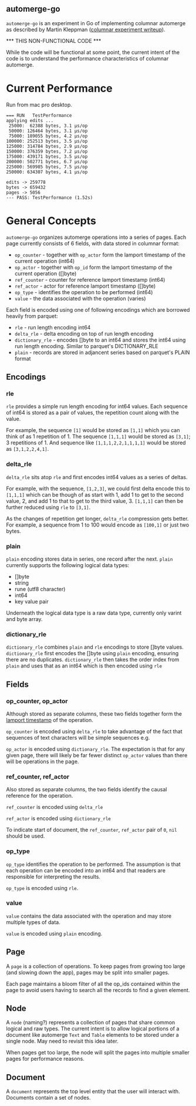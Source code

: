 automerge-go
--------------------------

`automerge-go` is an experiment in Go of implementing columnar automerge as described by Martin Kleppman ([columnar experiment writeup](https://github.com/automerge/automerge-perf/tree/master/columnar)).

*** THIS NON-FUNCTIONAL CODE ***

While the code will be functional at some point, the current intent of the code is to understand the performance characteristics of columnar automerge.

# Current Performance

Run from mac pro desktop.

```text
=== RUN   TestPerformance
applying edits ...
 25000:  62388 bytes, 3.1 µs/op
 50000: 126464 bytes, 3.1 µs/op
 75000: 189055 bytes, 4.2 µs/op
100000: 252513 bytes, 3.5 µs/op
125000: 314784 bytes, 2.9 µs/op
150000: 376359 bytes, 7.2 µs/op
175000: 439171 bytes, 3.5 µs/op
200000: 502771 bytes, 6.7 µs/op
225000: 569985 bytes, 7.5 µs/op
250000: 634307 bytes, 4.1 µs/op

edits -> 259778
bytes -> 659432
pages -> 5056
--- PASS: TestPerformance (1.52s)
``` 



# General Concepts

`automerge-go` organizes automerge operations into a series of pages. Each page currently consists of 6 fields, with data stored in columnar format:

* `op_counter` - together with `op_actor` form the lamport timestamp of the current operation (int64)
* `op_actor` - together with `op_id` form the lamport timestamp of the current operation ([]byte)
* `ref_counter` - counter for reference lamport timestamp (int64)
* `ref_actor` - actor for reference lamport timestamp ([]byte)
* `op_type` - identifies the operation to be performed (int64)
* `value` - the data associated with the operation (varies)

Each field is encoded using one of following encodings which are borrowed heavily from parquet:

* `rle` - run length encoding int64 
* `delta_rle` - delta encoding on top of run length encoding
* `dictionary_rle` - encodes []byte to an int64 and stores the int64 using run length encoding. Similar to parquet's DICTIONARY_RLE
* `plain` - records are stored in adjancent series based on parquet's PLAIN format

## Encodings

### rle

`rle` provides a simple run length encoding for int64 values.  Each sequence of int64 is stored as a pair of values, the repetition count along with the value.

For example, the sequence `[1]` would be stored as `[1,1]` which you can think of as 1 repetition of 1.  The sequence `[1,1,1]` would be stored as `[3,1]`; 3 repetitions of 1.  And sequence like `[1,1,1,2,2,1,1,1,1]` would be stored as `[3,1,2,2,4,1]`.

### delta_rle

`delta_rle` sits atop `rle` and first encodes int64 values as a series of deltas.  

For example, with the sequence, `[1,2,3]`, we could first delta encode this to `[1,1,1]` which can be though of as start with 1, add 1 to get to the second value, 2, and add 1 to that to get to the third value, 3. `[1,1,1]` can then be further reduced using `rle` to `[3,1]`.

As the changes of repetition get longer, `delta_rle` compression gets better.  For example, a sequence from 1 to 100 would encode as `[100,1]` or just two bytes.

### plain

`plain` encoding stores data in series, one record after the next.  `plain` currently supports the following logical data types:

* []byte
* string
* rune (utf8 character)
* int64
* key value pair

Underneath the logical data type is a raw data type, currently only varint and byte array.

### dictionary_rle

`dictionary_rle` combines `plain` and `rle` encodings to store []byte values.  `dictionary_rle` first encodes the []byte using `plain` encoding, ensuring there are no duplicates.  `dictionary_rle` then takes the order index from `plain` and uses that as an int64 which is then encoded using `rle`

## Fields

### op_counter, op_actor

Although stored as separate columns, these two fields together form the [lamport timestamp](https://en.wikipedia.org/wiki/Lamport_timestamps) of the operation.

`op_counter` is encoded using `delta_rle` to take advantage of the fact that sequences of text characters will be simple sequences e.g.

`op_actor` is encoded using `dictionary_rle`.  The expectation is that for any given page, there will likely be far fewer distinct `op_actor` values than there will be operations in the page.

### ref_counter, ref_actor

Also stored as separate columns, the two fields identify the causal reference for the operation.

`ref_counter` is encoded using `delta_rle`

`ref_actor` is encoded using `dictionary_rle`

To indicate start of document, the `ref_counter`, `ref_actor` pair of `0`, `nil` should be used.

### op_type

`op_type` identifies the operation to be performed.  The assumption is that each operation can be encoded into an int64 and that readers are responsible for interpreting the results.

`op_type` is encoded using `rle`.

### value

`value` contains the data associated with the operation and may store multiple types of data.  

`value` is encoded using `plain` encoding.

## Page

A `page` is a collection of operations.  To keep pages from growing too large (and slowing down the app), pages may be split into smaller pages.

Each page maintains a bloom filter of all the op_ids contained within the page to avoid users having to search all the records to find a given element.

## Node

A `node` (naming?) represents a collection of pages that share common logical and raw types.  The current intent is to allow logical portions of a document like automerge `Text` and `Table` elements to be stored under a single node.  May need to revisit this idea later.

When pages get too large, the node will split the pages into multiple smaller pages for performance reasons.

## Document

A `document` represents the top level entity that the user will interact with.  Documents contain a set of nodes.

